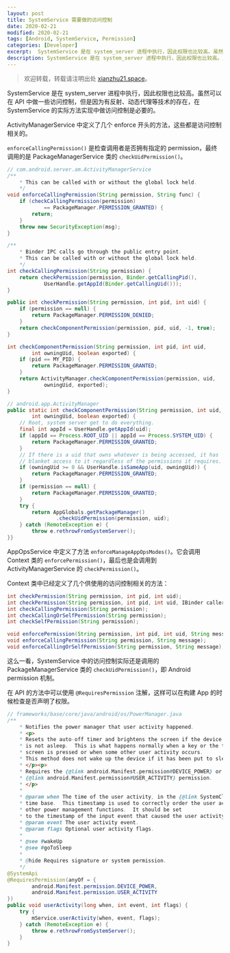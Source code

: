 ```yaml
---
layout: post
title: SystemService 需要做的访问控制
date: 2020-02-21
modified: 2020-02-21
tags: [Android, SystemService, Permission]
categories: [Developer]
excerpt:  SystemService 是在 system_server 进程中执行，因此权限也比较高。虽然可以在 API 中做一些访问控制，但是因为有反射、动态代理等技术的存在，在 SystemService 的实际方法实现中做访问控制是必要的...
description: SystemService 是在 system_server 进程中执行，因此权限也比较高。虽然可以在 API 中做一些访问控制，但是因为有反射、动态代理等技术的存在，在 SystemService 的实际方法实现中做访问控制是必要的...
---
```

<!-- more -->
> 欢迎转载，转载请注明出处 [xianzhu21.space](xianzhu21.space)。

SystemService 是在 system_server 进程中执行，因此权限也比较高。虽然可以在 API 中做一些访问控制，但是因为有反射、动态代理等技术的存在，在 SystemService 的实际方法实现中做访问控制是必要的。

ActivityManagerService 中定义了几个 enforce 开头的方法，这些都是访问控制相关的。

`enforceCallingPermission()` 是检查调用者是否拥有指定的 permission，最终调用的是 PackageManagerService 类的 `checkUidPermission()`。

```java
// com.android.server.am.ActivityManagerService
/**
    * This can be called with or without the global lock held.
    */
void enforceCallingPermission(String permission, String func) {
    if (checkCallingPermission(permission)
            == PackageManager.PERMISSION_GRANTED) {
        return;
    }
    throw new SecurityException(msg);
}

/**
    * Binder IPC calls go through the public entry point.
    * This can be called with or without the global lock held.
    */
int checkCallingPermission(String permission) {
    return checkPermission(permission, Binder.getCallingPid(),
            UserHandle.getAppId(Binder.getCallingUid()));
}

public int checkPermission(String permission, int pid, int uid) {
    if (permission == null) {
        return PackageManager.PERMISSION_DENIED;
    }
    return checkComponentPermission(permission, pid, uid, -1, true);
}

int checkComponentPermission(String permission, int pid, int uid,
        int owningUid, boolean exported) {
    if (pid == MY_PID) {
        return PackageManager.PERMISSION_GRANTED;
    }
    return ActivityManager.checkComponentPermission(permission, uid,
            owningUid, exported);
}

// android.app.ActivityManager
public static int checkComponentPermission(String permission, int uid,
        int owningUid, boolean exported) {
    // Root, system server get to do everything.
    final int appId = UserHandle.getAppId(uid);
    if (appId == Process.ROOT_UID || appId == Process.SYSTEM_UID) {
        return PackageManager.PERMISSION_GRANTED;
    }
    // If there is a uid that owns whatever is being accessed, it has
    // blanket access to it regardless of the permissions it requires.
    if (owningUid >= 0 && UserHandle.isSameApp(uid, owningUid)) {
        return PackageManager.PERMISSION_GRANTED;
    }
    if (permission == null) {
        return PackageManager.PERMISSION_GRANTED;
    }
    try {
        return AppGlobals.getPackageManager()
                .checkUidPermission(permission, uid);
    } catch (RemoteException e) {
        throw e.rethrowFromSystemServer();
}}
```

AppOpsService 中定义了方法 `enforceManageAppOpsModes()`。它会调用 Context 类的 `enforcePermission()`，最后也是会调用到 ActivityManagerService 的 `checkPermission()`。

Context 类中已经定义了几个供使用的访问控制相关的方法：

```java
int checkPermission(String permission, int pid, int uid);
int checkPermission(String permission, int pid, int uid, IBinder callerToken);
int checkCallingPermission(String permission);
int checkCallingOrSelfPermission(String permission);
int checkSelfPermission(String permission);

void enforcePermission(String permission, int pid, int uid, String message);
void enforceCallingPermission(String permission, String message);
void enforceCallingOrSelfPermission(String permission, String message);
```

这么一看，SystemService 中的访问控制实际还是调用的 PackageManagerService 类的 `checkUidPermission()`，即 Android permission 机制。

在 API 的方法中可以使用 `@RequiresPermission` 注解，这样可以在构建 App 的时候检查是否声明了权限。

```java
// frameworks/base/core/java/android/os/PowerManager.java
/**
    * Notifies the power manager that user activity happened.
    * <p>
    * Resets the auto-off timer and brightens the screen if the device
    * is not asleep.  This is what happens normally when a key or the touch
    * screen is pressed or when some other user activity occurs.
    * This method does not wake up the device if it has been put to sleep.
    * </p><p>
    * Requires the {@link android.Manifest.permission#DEVICE_POWER} or
    * {@link android.Manifest.permission#USER_ACTIVITY} permission.
    * </p>
    *
    * @param when The time of the user activity, in the {@link SystemClock#uptimeMillis()}
    * time base.  This timestamp is used to correctly order the user activity request with
    * other power management functions.  It should be set
    * to the timestamp of the input event that caused the user activity.
    * @param event The user activity event.
    * @param flags Optional user activity flags.
    *
    * @see #wakeUp
    * @see #goToSleep
    *
    * @hide Requires signature or system permission.
    */
@SystemApi
@RequiresPermission(anyOf = {
        android.Manifest.permission.DEVICE_POWER,
        android.Manifest.permission.USER_ACTIVITY
})
public void userActivity(long when, int event, int flags) {
    try {
        mService.userActivity(when, event, flags);
    } catch (RemoteException e) {
        throw e.rethrowFromSystemServer();
    }
}
```

